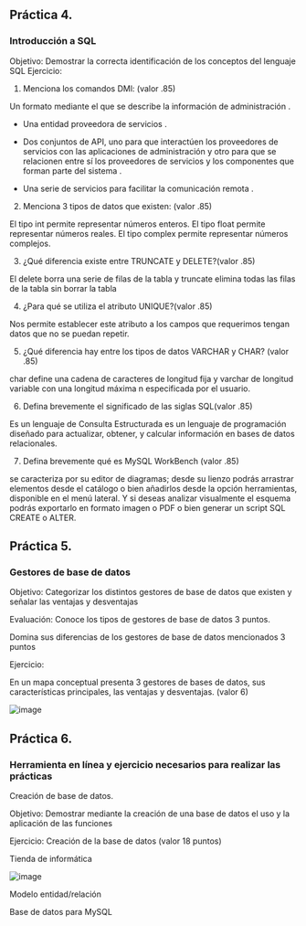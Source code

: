 ## Práctica 4.
### Introducción a SQL
Objetivo: Demostrar la correcta identificación de los conceptos del lenguaje SQL
Ejercicio:

1. Menciona los comandos DMl: (valor .85)

Un formato mediante el que se describe la información de administración .

- Una entidad proveedora de servicios .

- Dos conjuntos de API, uno para que interactúen los proveedores de servicios con las aplicaciones de administración y otro para que se relacionen entre sí los proveedores de servicios y los componentes que forman parte del sistema .

- Una serie de servicios para facilitar la comunicación remota .

2. Menciona 3 tipos de datos que existen: (valor .85)

El tipo int permite representar números enteros.
El tipo float permite representar números reales.
El tipo complex permite representar números complejos.

3. ¿Qué diferencia existe entre TRUNCATE y DELETE?(valor .85)

El delete borra una serie de filas de la tabla y truncate elimina todas las filas de la tabla sin borrar la tabla

4. ¿Para qué se utiliza el atributo UNIQUE?(valor .85)

Nos permite establecer este atributo a los campos que requerimos tengan datos que no se puedan repetir.

5. ¿Qué diferencia hay entre los tipos de datos VARCHAR y CHAR? (valor .85)

char define una cadena de caracteres de longitud  fija y varchar de longitud variable con una longitud máxima n especificada por el usuario.


6. Defina brevemente el significado de las siglas SQL(valor .85)

Es un lenguaje de Consulta Estructurada
es un lenguaje de programación diseñado para actualizar, obtener, y calcular información en bases de datos relacionales.


7. Defina brevemente qué es MySQL WorkBench (valor .85)

se caracteriza por su editor de diagramas; desde su lienzo podrás arrastrar elementos desde el catálogo o bien añadirlos desde la opción herramientas, disponible en el menú lateral. Y si deseas analizar visualmente el esquema podrás exportarlo en formato imagen o PDF o bien generar un script SQL CREATE o ALTER.

## Práctica 5.
### Gestores de base de datos

Objetivo: Categorizar los distintos gestores de base de datos que existen y señalar las
ventajas y desventajas

Evaluación: Conoce los tipos de gestores de base de datos 3 puntos.

Domina sus diferencias de los gestores de base de datos mencionados 3 puntos

Ejercicio:

En un mapa conceptual presenta 3 gestores de bases de datos, sus características
principales, las ventajas y desventajas. (valor 6)

![image](https://user-images.githubusercontent.com/91554777/170415427-e2b7321b-a97f-43b0-ac24-6e506c307e6b.png)

## Práctica 6.
### Herramienta en línea y ejercicio necesarios para realizar las prácticas

Creación de base de datos.

Objetivo: Demostrar mediante la creación de una base de datos el uso y la aplicación de
las funciones

Ejercicio: Creación de la base de datos (valor 18 puntos)

Tienda de informática

![image](https://user-images.githubusercontent.com/91554777/170415101-717bca19-3644-46a9-8a57-8d5940c5d283.png)




Modelo entidad/relación




Base de datos para MySQL
